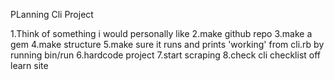 PLanning Cli Project

1.Think of something i would personally like
2.make github repo
3.make a gem
4.make structure
5.make sure it runs and prints 'working' from cli.rb by running bin/run
6.hardcode project
7.start scraping
8.check cli checklist off learn site